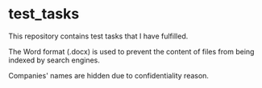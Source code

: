 # test_tasks
This repository contains test tasks that I have fulfilled.

The Word format (.docx) is used to prevent the content of files  from being indexed by search engines.

Companies' names are hidden due to confidentiality reason.


